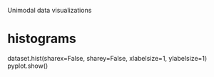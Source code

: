 Unimodal data visualizations

# histograms
dataset.hist(sharex=False, sharey=False, xlabelsize=1, ylabelsize=1)
pyplot.show()